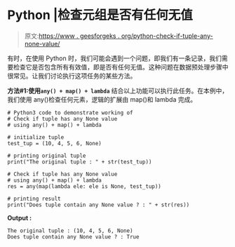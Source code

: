 # Python |检查元组是否有任何无值

> 原文:[https://www . geesforgeks . org/python-check-if-tuple-any-none-value/](https://www.geeksforgeeks.org/python-check-if-tuple-has-any-none-value/)

有时，在使用 Python 时，我们可能会遇到一个问题，即我们有一条记录，我们需要检查它是否包含所有有效值，即是否有任何无值。这种问题在数据预处理步骤中很常见。让我们讨论执行这项任务的某些方法。

**方法#1:使用`any() + map() + lambda`**
结合以上功能可以执行此任务。在本例中，我们使用 any()检查任何元素，逻辑的扩展由 map()和 lambda 完成。

```
# Python3 code to demonstrate working of
# Check if tuple has any None value
# using any() + map() + lambda

# initialize tuple
test_tup = (10, 4, 5, 6, None)

# printing original tuple
print("The original tuple : " + str(test_tup))

# Check if tuple has any None value
# using any() + map() + lambda
res = any(map(lambda ele: ele is None, test_tup))

# printing result
print("Does tuple contain any None value ? : " + str(res))
```

**Output :**

```
The original tuple : (10, 4, 5, 6, None)
Does tuple contain any None value ? : True

```